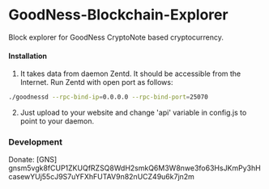 # GoodNess-Blockchain-Explorer
Block explorer for GoodNess CryptoNote based cryptocurrency.

#### Installation

1) It takes data from daemon Zentd. It should be accessible from the Internet. Run Zentd with open port as follows:
```bash
./goodnessd --rpc-bind-ip=0.0.0.0 --rpc-bind-port=25070
```
2) Just upload to your website and change 'api' variable in config.js to point to your daemon.

### Development

Donate: [GNS]
gnsm5vgk8fCUP1ZKUQfRZSQ8WdH2smkQ6M3W8nwe3fo63HsJKmPy3hHcasewYUj55cJ9S7uYFXhFUTAV9n82nUCZ49u6k7jn2m
